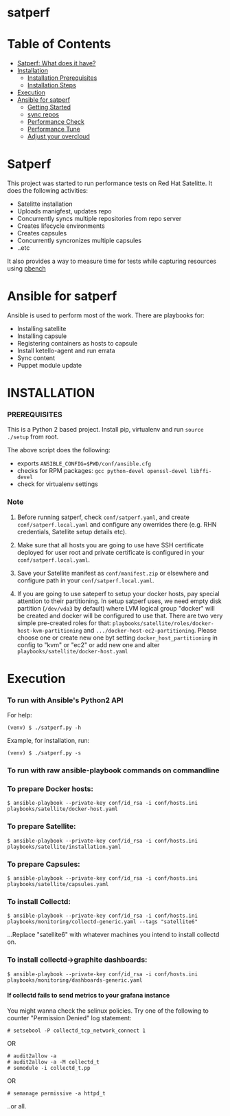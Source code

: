 # satperf

Table of Contents
=================

- [Satperf: What does it have?](#satperf)
- [Installation](#installation)
  - [Installation Prerequisites](#installation-prerequisites)
  - [Installation Steps](#installation-steps)
- [Execution](#execution)
- [Ansible for satperf](#ansible-for-satperf)
    - [Getting Started](#install-systems-on-aws)
    - [sync repos](#sync-repos-to-satellite)
    - [Performance Check](#performance-check)
    - [Performance Tune](#performance-tune)
    - [Adjust your overcloud](#adjust-your-overcloud)

# Satperf

This project was started to run performance tests on Red Hat Satelitte.
It does the following activities:

 - Satelitte installation
 - Uploads manigfest, updates repo
 - Concurrently syncs multiple repositories from repo server
 - Creates lifecycle environments
 - Creates capsules
 - Concurrently  syncronizes multiple capsules
 - ..etc

It also provides a way to measure time for tests while capturing resources
using [pbench](https://github.com/distributed-system-analysis/pbench)

# Ansible for satperf

Ansible is used to perform most of the work. There are playbooks for:

 - Installing satellite
 - Installing capsule
 - Registering containers as hosts to capsule
 - Install ketello-agent and run errata
 - Sync content
 - Puppet module update

# INSTALLATION

### PREREQUISITES

This is a Python 2 based project. 
Install pip, virtualenv and run `source ./setup` from root. 

The above script does the following:

 - exports `ANSIBLE_CONFIG=$PWD/conf/ansible.cfg`
 - checks for RPM packages: `gcc python-devel openssl-devel libffi-devel`
 - check for virtualenv settings

### Note

1. Before running satperf, check `conf/satperf.yaml`, and create `conf/satperf.local.yaml`
   and configure any owerrides there (e.g. RHN credentials, Satellite setup details etc).

2. Make sure that all hosts you are going to use have SSH certificate deployed for
   user root and private certificate is configured in your `conf/satperf.local.yaml`.

3. Save your Satellite manifest as `conf/manifest.zip` or elsewhere and configure path
   in your `conf/satperf.local.yaml`.

4. If you are going to use sateperf to setup your docker hosts, pay special
   attention to their partitioning. In setup satperf uses, we need empty disk
   partition (`/dev/vda3` by default) where LVM logical group "docker" will
   be created and docker will be configured to use that. There are two very
   simple pre-created roles for that: `playbooks/satellite/roles/docker-host-kvm-partitioning`
   and `.../docker-host-ec2-partitioning`. Please choose one or create new
   one byt setting `docker_host_partitioning` in config to "kvm" or "ec2" or
   add new one and alter `playbooks/satellite/docker-host.yaml`

# Execution

### To run with Ansible's Python2 API

For help:

```
(venv) $ ./satperf.py -h
```

Example, for installation, run:

```
(venv) $ ./satperf.py -s
```

### To run with raw ansible-playbook commands on commandline


### To prepare Docker hosts:

```
$ ansible-playbook --private-key conf/id_rsa -i conf/hosts.ini playbooks/satellite/docker-host.yaml
```

### To prepare Satellite:

```
$ ansible-playbook --private-key conf/id_rsa -i conf/hosts.ini playbooks/satellite/installation.yaml
```

### To prepare Capsules:

```
$ ansible-playbook --private-key conf/id_rsa -i conf/hosts.ini playbooks/satellite/capsules.yaml
```

###  To install Collectd:

```
$ ansible-playbook --private-key conf/id_rsa -i conf/hosts.ini playbooks/monitoring/collectd-generic.yaml --tags "satellite6"
```
...Replace "satellite6" with whatever machines you intend to install collectd on.

### To install collectd->graphite dashboards:

```
$ ansible-playbook --private-key conf/id_rsa -i conf/hosts.ini playbooks/monitoring/dashboards-generic.yaml
```

#### If collectd fails to send metrics to your grafana instance

You might wanna check the selinux policies. Try one of the following to counter "Permission Denied" log statement:

```
# setsebool -P collectd_tcp_network_connect 1
```

OR

```
# audit2allow -a
# audit2allow -a -M collectd_t
# semodule -i collectd_t.pp
```

OR

```
# semanage permissive -a httpd_t
```

..or all.
